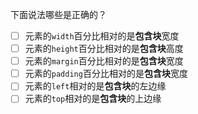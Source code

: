 下面说法哪些是正确的？

- [ ] 元素的`width`百分比相对的是**包含块**宽度
- [ ] 元素的`height`百分比相对的是**包含块**高度
- [ ] 元素的`margin`百分比相对的是**包含块**宽度
- [ ] 元素的`padding`百分比相对的是**包含块**宽度
- [ ] 元素的`left`相对的是**包含块**的左边缘
- [ ] 元素的`top`相对的是**包含块**的上边缘
